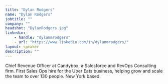 ```yaml
---
title: "Dylan Rodgers"
name: "Dylan Rodgers"
jobtitle: ""
company: ""
headshot: "DylanRodgers.jpg"
linkedin:
    - handle: "dylanmrodgers"
    - url: "https://www.linkedin.com/in/dylanmrodgers/"
layout: speaker
description: ""
---
```


Chief Revenue Officer at Candybox, a Salesforce and RevOps Consulting firm. First Sales Ops hire for the Uber Eats business, helping grow and scale the team to over 130 people. New York based.

